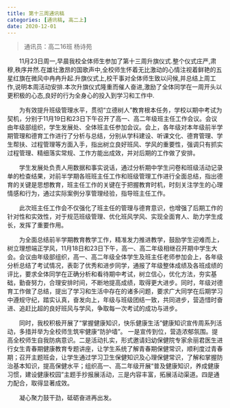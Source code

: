 ```yaml
---
title: 第十三周通讯稿
categories: [通讯稿, 高二上]
date: 2020-12-01
---
```


> 通讯员：高二16班 杨诗苑

　　11月23日周一,早晨我校全体师生参加了第十三周升旗仪式.整个仪式庄严,肃穆,秩序井然.在雄壮激昂的国歌声中,全校师生怀着无比激动的心情注视着鲜艳的五星红旗在微风中冉冉升起.升旗仪式上,校干事对全体师生致以问候,并总结上周工作,说明本周活动安排.本次升旗仪式隆重而催人奋进,激励了全体同学在一周开头以更积极的心态,良好的行为全身心的投入到学习和工作中.

　　为有效提升班级管理水平，贯彻“立德树人”教育根本任务，学校以期中考试为契机，分别于11月19日和23日下午召开了高一、高二年级班主任工作会议。会议由年级部组织，学生发展处、全体班主任参加会议。会上，各年级对本年级前半学期管理和德育工作进行了分析与总结，分别从学科建设、听课文化、德育管理、学生帮扶、过程管理等方面入手，指出树立良好班风、学风的重要性，强调只有抓实过程管理、精细落实常规、工作方能出成效，并对后期的工作做了安排。

　　学生发展处负责人用数据和事实说话，通过分析期中学生问卷和班级活动记录单的检查结果，对前半学期各班班主任工作和班级管理工作进行全面总结，指出德育的关键是思想教育，班主任工作的关键在于把握教育时机，时刻关注学生的心理情感和行为，通过实际案例分享管理经验，指导班主任工作。

　　此次班主任工作会不仅强化了班主任的管理与德育意识，也增强了后期工作的针对性和实效性，对于规范班级管理、优化班风学风、实现全面育人、助力学生成长，发挥了重要作用。

　　为全面总结前半学期教育教学工作，精准发力推进教学，鼓励学生迎难而上，树立理想端正学风，11月18日和23日下午，高一、高二年级相继召开期中学生大会。会议由年级部组织，高一、高二年级全体学生及班主任老师参加会上，各年级分析总结了考试情况，表彰了优秀和进步同学，通报了年级整体成绩及各班成绩的评比，要求全体同学在正确分析和看待期中考试，树立信心，优化方法，夯实基础，勤奋努力，合理安排时间，不断地提高成绩，取得更大进步。同时，年级对德育工作做了总结，提出了学习和生活中存在的诸多问题，要求广大同学在后期学习中遵规守纪，踏实认真，奋发向上，年级与班级团结一致，共同进步，营造惜时奋进、追赶比超的良好班风与学风，争取每一次考试的成功与进步。

　　同时，我校积极开展了“掌握健康知识，快乐健康生活”健康知识宣传周系列活动，多措并举为全校师生筑牢健康“防护墙”。 一是宣传到位，营造浓郁氛围。提高全校师生自我防病意识。二是活动扎实，形式邀请妇幼保健院专家余丽君医生进行女生青春期健康教育专题讲座，让学生系统了解青春期保健常识，顺利度过青春期；召开主题班会，让学生通过学习卫生保健知识及心理保健常识，了解和掌握防治基本知识，提高保健水平；组织高一、高二年级开展“普及健康知识，养成健康习惯，建设健康校园”主题手抄报展活动，三是内容丰富，拓展活动渠道。四是通力配合，取得显著成效。

　　凝心聚力鼓干劲，砥砺奋进再出发。
